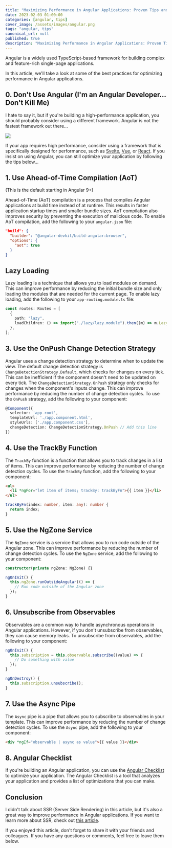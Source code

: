 ```yaml
---
title: "Maximizing Performance in Angular Applications: Proven Tips and Techniques"
date: 2023-02-03 01:00:00
categories: [angular, tips]
cover_image: /assets/images/angular.png
tags: "angular, tips"
canonical_url: null
published: true
description: "Maximizing Performance in Angular Applications: Proven Tips and Techniques"
---
```


Angular is a widely used TypeScript-based framework for building complex and feature-rich single-page applications.

In this article, we'll take a look at some of the best practices for optimizing performance in Angular applications.

## 0. Don't Use Angular (I'm an Angular Developer... Don't Kill Me)

I hate to say it, but if you're building a high-performance application, you should probably consider using a different framework. Angular is not the fastest framework out there...

![](https://athemes.com/wp-content/uploads/Screenshot-from-2020-09-20-13-19-39-3-2-1-768x417.png)

If your app requires high performance, consider using a framework that is specifically designed for performance, such as [Svelte](https://svelte.dev/), [Vue](https://vuejs.org/), or [React](https://reactjs.org/). If you insist on using Angular, you can still optimize your application by following the tips below...

## 1. Use Ahead-of-Time Compilation (AoT)

(This is the default starting in Angular 9+)

Ahead-of-Time (AoT) compilation is a process that compiles Angular applications at build time instead of at runtime. This results in faster application startup times and smaller bundle sizes. AoT compilation also improves security by preventing the execution of malicious code. To enable AoT compilation, add the following to your `angular.json` file:

```json
"build": {
  "builder": "@angular-devkit/build-angular:browser",
  "options": {
    "aot": true
  }
}
```

## Lazy Loading

Lazy loading is a technique that allows you to load modules on demand. This can improve performance by reducing the initial bundle size and only loading the modules that are needed for the current page. To enable lazy loading, add the following to your `app-routing.module.ts` file:

```typescript
const routes: Routes = [
  {
    path: "lazy",
    loadChildren: () => import("./lazy/lazy.module").then((m) => m.LazyModule),
  },
];
```

## 3. Use the OnPush Change Detection Strategy

Angular uses a change detection strategy to determine when to update the view. The default change detection strategy is `ChangeDetectionStrategy.Default`, which checks for changes on every tick. This can be inefficient if the component doesn't need to be updated on every tick. The `ChangeDetectionStrategy.OnPush` strategy only checks for changes when the component's inputs change. This can improve performance by reducing the number of change detection cycles. To use the `OnPush` strategy, add the following to your component:

```typescript
@Component({
  selector: 'app-root',
  templateUrl: './app.component.html',
  styleUrls: ['./app.component.css'],
  changeDetection: ChangeDetectionStrategy.OnPush // Add this line
})
```

## 4. Use the TrackBy Function

The `TrackBy` function is a function that allows you to track changes in a list of items. This can improve performance by reducing the number of change detection cycles. To use the `TrackBy` function, add the following to your component:

```html
<ul>
  <li *ngFor="let item of items; trackBy: trackByFn">{{ item }}</li>
</ul>
```

```typescript
trackByFn(index: number, item: any): number {
  return index;
}
```

## 5. Use the NgZone Service

The `NgZone` service is a service that allows you to run code outside of the Angular zone. This can improve performance by reducing the number of change detection cycles. To use the `NgZone` service, add the following to your component:

```typescript
constructor(private ngZone: NgZone) {}

ngOnInit() {
  this.ngZone.runOutsideAngular(() => {
    // Run code outside of the Angular zone
  });
}
```

## 6. Unsubscribe from Observables

Observables are a common way to handle asynchronous operations in Angular applications. However, if you don't unsubscribe from observables, they can cause memory leaks. To unsubscribe from observables, add the following to your component:

```typescript
ngOnInit() {
  this.subscription = this.observable.subscribe((value) => {
    // Do something with value
  });
}

ngOnDestroy() {
  this.subscription.unsubscribe();
}
```

## 7. Use the Async Pipe

The `Async` pipe is a pipe that allows you to subscribe to observables in your template. This can improve performance by reducing the number of change detection cycles. To use the `Async` pipe, add the following to your component:

```html
<div *ngIf="observable | async as value">{{ value }}</div>
```

## 8. Angular Checklist

If you're building an Angular application, you can use the [Angular Checklist](https://angular-checklist.io/) to optimize your application. The Angular Checklist is a tool that analyzes your application and provides a list of optimizations that you can make.

## Conclusion

I didn't talk about SSR (Server Side Rendering) in this article, but it's also a great way to improve performance in Angular applications. If you want to learn more about SSR, check out [this article](https://angular.io/guide/universal).

If you enjoyed this article, don't forget to share it with your friends and colleagues. If you have any questions or comments, feel free to leave them below.
